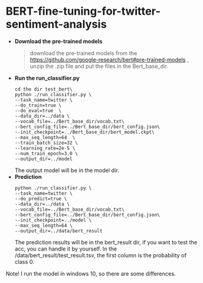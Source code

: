 # BERT-fine-tuning-for-twitter-sentiment-analysis
* **Download the pre-trained models**
  > download the pre-trained models from the https://github.com/google-research/bert#pre-trained-models , unzip the .zip file and put the files
    in the Bert_base_dir.
* **Run the run_classifier.py**
  ```shell
  cd the dir test_bert\
  python ./run_classifier.py \
  --task_name=twitter \
  --do_train=true \
  --do_eval=true  \
  --data_dir=../data \
  --vocab_file=../Bert_base_dir/vocab.txt\
  --bert_config_file=../Bert_base_dir/bert_config.json\
  --init_checkpoint=../Bert_base_dir/bert_model.ckpt\
  --max_seq_length=64  \
  --train_batch_size=32 \
  --learning_rate=2e-5 \
  --num_train_epoch=3.0 \
  --output_dir=../model
  ```
  The output model will be in the model dir.
 * **Prediction**
   ```shell
   python ./run_classifier.py \
   --task_name=twitter \
   --do_predict=true \
   --data_dir=../data \
   --vocab_file=../Bert_base_dir/vocab.txt\
   --bert_config_file=../Bert_base_dir/bert_config.json\
   --init_checkpoint=../model \
   --max_seq_length=64 \
   --output_dir=../data/bert_result 
   ```
     The prediction results will be in the bert_result dir, if you want to test the acc, you can handle it by yourself. In the /data/bert_result/test_result.tsv, the first column is the probability of class 0.

Note! I run the model in windows 10, so there are some differences.
